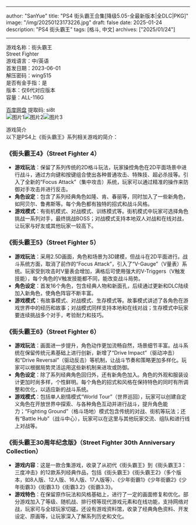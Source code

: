 
---
author: "SanYue"
title: "PS4 街头霸王合集[降级5.05-全最新版本|全DLC|PKG]"
image: "/img/20250123173226.jpg"
draft: false
date: 2025-01-24
description: "PS4 街头霸王"
tags: [格斗, 中文]
archives: ["2025/01/24"]

---

游戏名称：街头霸王   
Street Fighter    
游戏语言：中/英语  
首发日期：2023-06-01  
解压密码：wing515  
是否有金手指：是  
版本：仅6代对应版本   
容量：ALL-116G

[百度网盘](https://pan.baidu.com/s/1-FYf0ZEsIpfZrGi9cSNFoA) 提取码: si8t  
![图片1](/img/27265e.jpg)![图片2](/img/75c844.jpg)![图片3](/img/336691.jpg)  

游戏简介  
以下是PS4上《街头霸王》系列相关游戏的简介：

### 《街头霸王4》（Street Fighter 4）
- **游戏玩法**：保留了系列传统的2D格斗玩法，玩家操控角色在2D平面场景中进行战斗，通过方向键和按键组合使出各种普通攻击、特殊技、超必杀技等。引入了全新的“Focus Attack”（集中攻击）系统，玩家可以通过精准的操作来防御对手攻击并进行反击。
- **角色设定**：包含了系列经典角色如隆、肯、春丽等，同时加入了一些新角色，如阿贝尔、鲁弗斯等。每个角色都有独特的招式和战斗风格。
- **游戏模式**：有街机模式、对战模式、训练模式等。街机模式中玩家可选择角色挑战一系列对手，最终挑战BOSS；对战模式支持本地双人对战和在线对战，让玩家与好友或其他玩家一较高下。

### 《街头霸王5》（Street Fighter 5）
- **游戏玩法**：采用2.5D画面，角色和场景为3D建模，但战斗在2D平面进行。战斗系统方面，取消了前作的“Focus Attack”，引入了“V-Gauge”（V量表）系统。玩家受到攻击时V量表会增加，满格后可使用强大的V-Triggers（V触发技能），每个角色的V触发技能都不同，能改变战斗局势。
- **角色设定**：首发16个角色，包含经典人物和新面孔，后续通过更新和DLC陆续加入新角色，使角色阵容不断丰富。
- **游戏模式**：有故事模式、对战模式、生存模式等。故事模式讲述了各角色在游戏世界中的经历和故事；对战模式同样支持本地和在线对战；生存模式中玩家要连续挑战多个对手，考验耐力和技巧。

### 《街头霸王6》（Street Fighter 6）
- **游戏玩法**：画面进一步提升，角色动作更加流畅自然，场景细节丰富。战斗系统在保留传统元素基础上进行创新，新增了“Drive Impact”（驱动冲击）和“Drive Reversal”（驱动反击）等机制，让战斗节奏和策略更加多样化。玩家可以根据局势灵活运用这些新机制来进攻或防御。
- **角色设定**：除了系列经典角色回归外，还有新角色加入。角色的外观和服装设计更加时尚多样，个性鲜明。每个角色的招式和风格在保持特色的同时有所调整和优化，以适应新的战斗系统。
- **游戏模式**：包括单人剧情模式“World Tour”（世界巡回），玩家可以创建自定义角色在开放世界中探索、与各种角色互动并进行战斗，提升角色能力；“Fighting Ground”（格斗场地）模式包含传统的对战、街机等玩法；还有“Battle Hub”（战斗中心），玩家可以在这里与其他玩家交流、组队和进行线上对战等。

### 《街头霸王30周年纪念版》（Street Fighter 30th Anniversary Collection）
- **游戏内容**：这是一款合集游戏，收录了从初代《街头霸王》到《街头霸王3：三度冲击》的12款系列经典作品，包括《街头霸王》《街头霸王2》（多个版本，如8人版、12人版、16人版、17人版等）、《少年街霸1》《少年街霸2》《少年街霸3》《街霸3.1》《街霸3.2》《街霸3.3》。
- **游戏特色**：在保留原作玩法和风格基础上，进行了一定的画面修复和优化。部分游戏加入了等级、随机战、排行榜等现代游戏元素和在线功能，支持网络对战，玩家可与全球玩家切磋。还设有游戏资料馆，收录了经典角色资料、开发设定、原画等，让玩家深入了解系列历史和文化。
